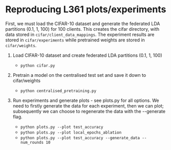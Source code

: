 # Reproducing L361 plots/experiments

First, we must load the CIFAR-10 dataset and generate the federated LDA partitions (0.1, 1, 100) for 100 clients.
This creates the cifar directory, with data stored in ```cifar/client_data_mappings```. The experiment results are stored in ``cifar/experiments`` while pretrained weights are stored in ``cifar/weights``.

1.  Load CIFAR-10 dataset and create federated LDA partitions (0.1, 1, 100)
    - ```python cifar.py ```

2.  Pretrain a model on the centralised test set and save it down to cifar/weights
    - ```python centralised_pretraining.py ```

3.  Run experiments and generate plots - see plots.py for all options. We need to firstly generate the data for each experiment, then we can plot; subsequently we can choose to regenerate the data with the --generate flag.
    - ```python plots.py --plot test_accuracy```
    - ```python plots.py --plot local_epochs_ablation```
    - ```python plots.py --plot test_accuracy --generate_data --num_rounds 10```

